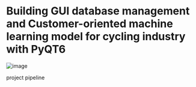 # Building GUI database management and Customer-oriented machine learning model for cycling industry with PyQT6

![image](https://github.com/ndmawpu/GUI_PyQt6_AdventureWorks/assets/92135945/d41dbae2-03f0-484d-ab39-025ba9dbc212)

project pipeline
